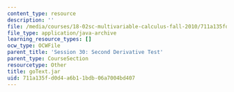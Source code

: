 ```yaml
---
content_type: resource
description: ''
file: /media/courses/18-02sc-multivariable-calculus-fall-2010/711a135fd0d4a6b11bdb06a7004bd407_goText.jar
file_type: application/java-archive
learning_resource_types: []
ocw_type: OCWFile
parent_title: 'Session 30: Second Derivative Test'
parent_type: CourseSection
resourcetype: Other
title: goText.jar
uid: 711a135f-d0d4-a6b1-1bdb-06a7004bd407
---
```

